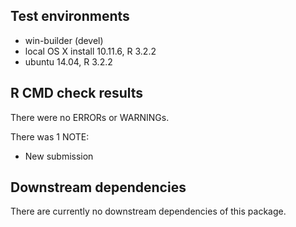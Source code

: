 ## Test environments
* win-builder (devel)
* local OS X install 10.11.6, R 3.2.2
* ubuntu 14.04, R 3.2.2

## R CMD check results
There were no ERRORs or WARNINGs. 

There was 1 NOTE:

* New submission

## Downstream dependencies
There are currently no downstream dependencies of this package.
